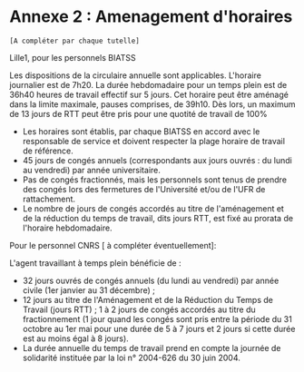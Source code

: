 # Annexe 2 : Amenagement d'horaires

`[A compléter par chaque tutelle]`

Lille1, pour les personnels BIATSS 

Les dispositions de la circulaire annuelle sont applicables. L'horaire journalier est de 7h20. La durée hebdomadaire pour un temps plein est de 36h40 heures de travail effectif sur 5 jours. Cet horaire peut être aménagé dans la limite maximale, pauses comprises, de 39h10. Dès lors, un maximum de 13 jours de RTT peut être pris pour une quotité de travail de 100%

- Les horaires sont établis, par chaque BIATSS en accord avec le responsable de service et doivent respecter la plage horaire de travail de référence.
- 45 jours de congés annuels (correspondants aux jours ouvrés : du lundi au vendredi) par année universitaire.
- Pas de congés fractionnés, mais les personnels sont tenus de prendre des congés lors des fermetures de l'Université et/ou de l'UFR de rattachement.
- Le nombre de jours de congés accordés au titre de l'aménagement et de la réduction du temps de travail, dits jours RTT, est fixé au prorata de l'horaire hebdomadaire. 

Pour le personnel CNRS [ à compléter éventuellement]:

L'agent travaillant à temps plein bénéficie de :

- 32 jours ouvrés de congés annuels (du lundi au vendredi) par année civile (1er janvier au 31 décembre) ;
- 12 jours au titre de l'Aménagement et de la Réduction du Temps de Travail (jours RTT) ;
1 à 2 jours de congés accordés au titre du fractionnement (1 jour quand les congés sont pris entre la période du 31 octobre au 1er mai pour une durée de 5 à 7 jours et 2 jours si cette durée est au moins égal à 8 jours).
- La durée annuelle du temps de travail prend en compte la journée de solidarité instituée par la loi n° 2004-626 du 30 juin 2004.

